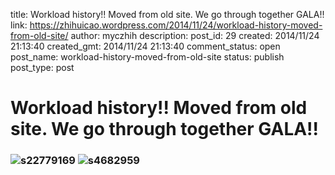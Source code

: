 title: Workload history!! Moved from old site.   We go through together GALA!!
link: https://zhihuicao.wordpress.com/2014/11/24/workload-history-moved-from-old-site/
author: myczhih
description: 
post_id: 29
created: 2014/11/24 21:13:40
created_gmt: 2014/11/24 21:13:40
comment_status: open
post_name: workload-history-moved-from-old-site
status: publish
post_type: post

# Workload history!! Moved from old site.   We go through together GALA!!

### ![s22779169](https://zhihuicao.files.wordpress.com/2014/11/s22779169.jpg?w=300) ![s4682959](https://zhihuicao.files.wordpress.com/2014/11/s4682959.jpg?w=300)